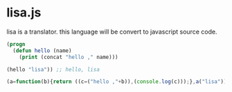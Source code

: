 # lisa.js
lisa is a translator. this language will be convert to javascript source code. 

```lisp
(progn
  (defun hello (name)
    (print (concat "hello ," name)))

(hello "lisa")) ;; hello, lisa
```

```js
(a=function(b){return ((c=("hello ,"+b)),(console.log(c)));},a("lisa"))
```